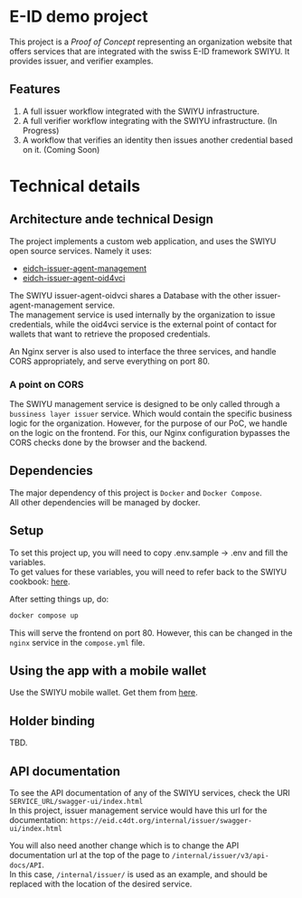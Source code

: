 # E-ID demo project

This project is a _Proof of Concept_ representing an organization website that offers services
that are integrated with the swiss E-ID framework SWIYU. It provides issuer, and verifier examples.

## Features

1. A full issuer workflow integrated with the SWIYU infrastructure.
2. A full verifier workflow integrating with the SWIYU infrastructure. (In Progress)
3. A workflow that verifies an identity then issues another credential based on it. (Coming Soon)

# Technical details

## Architecture ande technical Design

The project implements a custom web application, and uses the SWIYU open source services.
Namely it uses:

- [eidch-issuer-agent-management](http://github.com/swiyu-admin-ch/eidch-issuer-agent-management)
- [eidch-issuer-agent-oid4vci](https://github.com/swiyu-admin-ch/eidch-issuer-agent-oid4vci)

The SWIYU issuer-agent-oidvci shares a Database with the other issuer-agent-management service.  
The management service is used internally by the organization to issue credentials,
while the oid4vci service is the external point of contact for wallets that want to retrieve the proposed credentials.

An Nginx server is also used to interface the three services, and handle CORS appropriately,
and serve everything on port 80.

### A point on CORS

The SWIYU management service is designed to be only called through a `bussiness layer issuer` service. Which would
contain the specific business logic for the organization. However, for the purpose of our PoC, we handle on the logic
on the frontend. For this, our Nginx configuration bypasses the CORS checks done by the browser and the backend.

## Dependencies

The major dependency of this project is `Docker` and `Docker Compose`.  
All other dependencies will be managed by docker.

## Setup

To set this project up, you will need to copy .env.sample -> .env and fill the variables.  
To get values for these variables, you will need to refer back to the SWIYU cookbook:
[here](https://swiyu-admin-ch.github.io/cookbooks/onboarding-base-and-trust-registry/).

After setting things up, do:

```sh
docker compose up
```

This will serve the frontend on port 80. However, this can be changed in the `nginx` service
in the `compose.yml` file.

## Using the app with a mobile wallet

Use the SWIYU mobile wallet. Get them from [here](https://swiyu-admin-ch.github.io/open-source-components/#swiyu-android--ios-app).

## Holder binding

TBD.

## API documentation

To see the API documentation of any of the SWIYU services, check the URI
`SERVICE_URL/swagger-ui/index.html`  
In this project, issuer management service would have this url for the documentation: `https://eid.c4dt.org/internal/issuer/swagger-ui/index.html`

You will also need another change which is to change the API documentation url
at the top of the page to `/internal/issuer/v3/api-docs/API`.  
In this case, `/internal/issuer/` is used as an example, and should be replaced with
the location of the desired service.
